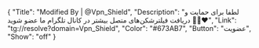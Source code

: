 {
"Title": "Modified By | @Vpn_Shield",
"Description": "لطفا برای حمایت و دریافت فیلترشکن‌های متصل بیشتر در کانال تلگرام ما عضو شوید 🙏🏿❤️",
"Link": "tg://resolve?domain=Vpn_Shield",
"Color": "#673AB7",
"Button": "عضویت",
"Show": "off"
}
